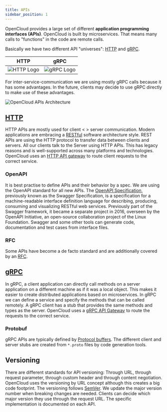 ```yaml
---
title: APIs
sidebar_position: 1
---
```



OpenCloud provides a large set of different **application programming interfaces (APIs)**. OpenCloud is built by microservices. That means many calls to "functions" in the code are remote calls.

Basically we have two different API "universes": [HTTP](http) and [gRPC](grpc_apis).

| HTTP                             | gRPC                             |
|----------------------------------|----------------------------------|
| ![HTTP Logo](/img/http-logo.png) | ![gRPC Logo](/img/grpc-logo.png) |

For inter-service-communication we are using mostly gRPC calls because it has some advantages. In the future, clients may decide to use gRPC directly to make use of these advantages.

![OpenCloud APIs Architecture](/img/oc-apis.drawio.svg)

## [HTTP](http)

HTTP APIs are mostly used for client < > server communication. Modern applications are embracing a [RESTful](https://en.wikipedia.org/wiki/Representational_state_transfer) software architecture style. REST APIs are using the HTTP protocol to transfer data between clients and servers. All our clients talk to the Server using HTTP APIs. This has legacy reasons and is well-supported across many platforms and technologies. OpenCloud uses an [HTTP API gateway](../services/proxy) to route client requests to the correct service.

### OpenAPI

It is best practise to define APIs and their behavior by a spec. We are using the OpenAPI standard for all new APIs. The [OpenAPI Specification](https://swagger.io/specification/), previously known as the Swagger Specification, is a specification for a machine-readable interface definition language for describing, producing, consuming and visualizing RESTful web services. Previously part of the Swagger framework, it became a separate project in 2016, overseen by the OpenAPI Initiative, an open-source collaboration project of the Linux Foundation. Swagger and some other tools can generate code, documentation and test cases from interface files.

### RFC

Some APIs have become a de facto standard and are additionally covered by an [RFC](https://en.wikipedia.org/wiki/Request_for_Comments).

## [gRPC](grpc_apis)

In gRPC, a client application can directly call methods on a server application on a different machine as if it was a local object. This makes it easier to create distributed applications based on microservices. In gRPC we can define a service and specify the methods that can be called remotely. A gRPC client has a stub that provides the same methods and types as the server.
OpenCloud uses a [gRPC API Gateway](../services/gateway) to route the requests to the correct service.

### Protobuf

gRPC APIs are typically defined by [Protocol buffers](https://developers.google.com/protocol-buffers/docs/overview). The different client and server stubs are created from ``*.proto`` files by code generation tools.

## Versioning

There are different standards for API versioning: Through URL, through request parameter, through custom header and through content negotiation. OpenCloud uses the versioning by URL concept although this creates a big code footprint. The versioning follows [SemVer](https://semver.org). We update the major version number when breaking changes are needed. Clients can decide which major version they use through the request URL. The specific implementation is documented on each API.
